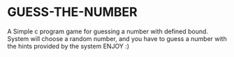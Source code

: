 # GUESS-THE-NUMBER
A Simple c program game for guessing a number with defined bound.    
System will choose a random number, and you have to guess a number with the hints provided by the system
ENJOY :)
